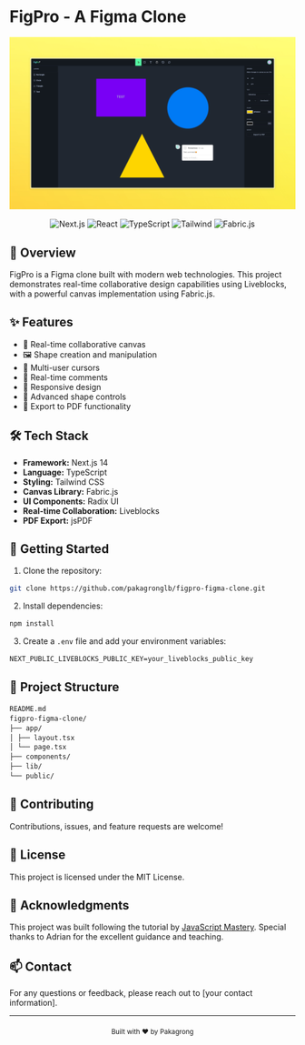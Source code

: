 # FigPro - A Figma Clone

![banner](./public/assets/figpro-banner.jpeg)

<div align="center">
  <img src="https://img.shields.io/badge/Next.js-14.1.0-black?style=for-the-badge&logo=next.js&logoColor=white" alt="Next.js" />
  <img src="https://img.shields.io/badge/React-18-blue?style=for-the-badge&logo=react&logoColor=white" alt="React" />
  <img src="https://img.shields.io/badge/TypeScript-5-blue?style=for-the-badge&logo=typescript&logoColor=white" alt="TypeScript" />
  <img src="https://img.shields.io/badge/Tailwind-3.4-blue?style=for-the-badge&logo=tailwindcss&logoColor=white" alt="Tailwind" />
  <img src="https://img.shields.io/badge/Fabric.js-5.3-orange?style=for-the-badge" alt="Fabric.js" />
</div>

## 🎨 Overview

FigPro is a Figma clone built with modern web technologies. This project demonstrates real-time collaborative design capabilities using Liveblocks, with a powerful canvas implementation using Fabric.js.

## ✨ Features

- 🎨 Real-time collaborative canvas
- 🖼️ Shape creation and manipulation
- 👥 Multi-user cursors
- 💬 Real-time comments
- 📱 Responsive design
- 🎯 Advanced shape controls
- 💾 Export to PDF functionality

## 🛠️ Tech Stack

- **Framework:** Next.js 14
- **Language:** TypeScript
- **Styling:** Tailwind CSS
- **Canvas Library:** Fabric.js
- **UI Components:** Radix UI
- **Real-time Collaboration:** Liveblocks
- **PDF Export:** jsPDF

## 🚀 Getting Started

1. Clone the repository:
```bash
git clone https://github.com/pakagronglb/figpro-figma-clone.git
```
2. Install dependencies:
```bash
npm install
```
3. Create a `.env` file and add your environment variables:
```env
NEXT_PUBLIC_LIVEBLOCKS_PUBLIC_KEY=your_liveblocks_public_key
```

## 🧰 Project Structure
```bash
README.md
figpro-figma-clone/
├── app/
│ ├── layout.tsx
│ └── page.tsx
├── components/
├── lib/
└── public/
```

## 🤝 Contributing

Contributions, issues, and feature requests are welcome!

## 📜 License

This project is licensed under the MIT License.

## 🙏 Acknowledgments

This project was built following the tutorial by [JavaScript Mastery](https://www.youtube.com/watch?v=oKIThIihv60). Special thanks to Adrian for the excellent guidance and teaching.

## 📫 Contact

For any questions or feedback, please reach out to [your contact information].

---
<div align="center">
  <sub>Built with ❤️ by Pakagrong</sub>
</div>
